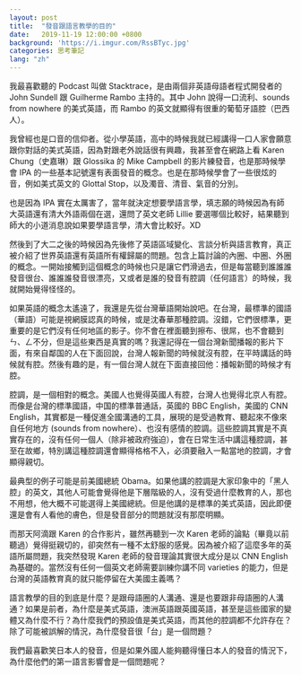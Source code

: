```yaml
---
layout: post
title:  "發音跟語言教學的目的"
date:   2019-11-19 12:00:00 +0800
background: 'https://i.imgur.com/RssBTyc.jpg'
categories: 思考筆記
lang: "zh"
---
```


我最喜歡聽的 Podcast 叫做 Stacktrace，是由兩個非英語母語者程式開發者的 John Sundell 跟 Guilherme Rambo 主持的。其中 John 說得一口流利、sounds from nowhere 的美式英語，而 Rambo 的英文就顯得有很重的葡萄牙語腔（巴西人）。

我曾經也是口音的信仰者。從小學英語，高中的時候我就已經講得一口人家會願意跟你對話的美式英語，因為對跟老外說話很有興趣，我甚至會在網路上看 Karen Chung（史嘉琳）跟 Glossika 的 Mike Campbell 的影片練發音，也是那時候學會 IPA 的一些基本記號還有表面發音的概念。也是在那時候學會了一些很炫的音，例如美式英文的 Glottal Stop，以及濁音、清音、氣音的分別。

也是因為 IPA 實在太厲害了，當年就決定想要學語言學，填志願的時候因為有師大英語還有清大外語兩個在選，還問了英文老師 Lillie 要選哪個比較好，結果聽到師大的小道消息說如果要學語言學，清大會比較好。XD

然後到了大二之後的時候因為先後修了英語區域變化、言談分析與語言教育，真正被介紹了世界英語還有英語所有權歸屬的問題。包含上篇討論的內圈、中圈、外圈的概念。一開始接觸到這個概念的時候也只是讓它們滑過去，但是每當聽到誰誰誰發音很台、誰誰誰發音很漂亮，又或者是誰的發音有腔調（任何語言）的時候，我就開始覺得怪怪的。

如果英語的概念太遙遠了，我還是先從台灣華語開始說吧。在台灣，最標準的國語（華語）可能是視網膜認真的時候，或是沈春華那種腔調。沒錯，它們很標準，更重要的是它們沒有任何地區的影子。你不會在裡面聽到擦布、很屌，也不會聽到ㄣ、ㄥ不分，但是這些東西是真實的嗎？我還記得在一個台灣新聞播報的影片下面，有來自鄰国的人在下面回說，台灣人報新聞的時候就沒有腔，在平時講話的時候就有腔。然後有趣的是，有一個台灣人就在下面直接回他：播報新聞的時候才有腔。

腔調，是一個相對的概念。美國人也覺得英國人有腔，台灣人也覺得北京人有腔。而像是台灣的標準國語，中国的標準普通話，英國的 BBC English，美國的 CNN English，其實都是一種促進全國溝通的工具，展現的是受過教育、聽起來不像來自任何地方 (sounds from nowhere）、也沒有感情的腔調。這些腔調其實是不真實存在的，沒有任何一個人（除非被政府強迫），會在日常生活中講這種腔調，甚至在故鄉，特別講這種腔調還會顯得格格不入，必須要融入一點當地的腔調，才會顯得親切。

最典型的例子可能是前美國總統 Obama。如果他講的腔調是大家印象中的「黑人腔」的英文，其他人可能會覺得他是下層階級的人，沒有受過什麼教育的人，那也不用想，他大概不可能選得上美國總統。但是他講的是標準的美式英語，因此即便還是會有人看他的膚色，但是發音部分的問題就沒有那麼明顯。

而那天阿滴跟 Karen 的合作影片，雖然再聽到一次 Karen 老師的論點（畢竟以前聽過）覺得挺親切的，卻突然有一種不太舒服的感覺。因為被介紹了這麼多年的英語所屬問題，我突然發現 Karen 老師的發音理論其實很大成分是以 CNN English 為基礎的。當然沒有任何一個英文老師需要訓練你講不同 varieties 的能力，但是台灣的英語教育真的就只能停留在大美國主義嗎？

語言教學的目的到底是什麼？是跟母語圈的人溝通、還是也要跟非母語圈的人溝通？如果是前者，為什麼是美式英語，澳洲英語跟英國英語，甚至是這些國家的變體又為什麼不行？為什麼我們的預設值是美式英語，而其他的腔調都不允許存在？除了可能被誤解的情況，為什麼發音很「台」是一個問題？

我們最喜歡笑日本人的發音，但是如果外國人能夠聽得懂日本人的發音的情況下，為什麼他們的第一語言影響會是一個問題呢？
